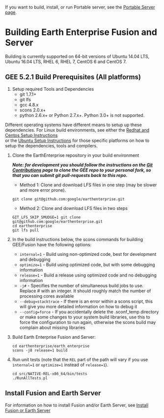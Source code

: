 If you want to build, install, or run Portable server, see the [Portable Server page](https://github.com/google/earthenterprise/wiki/Portable-Server).

# Building Earth Enterprise Fusion and Server

Building is currently supported on 64-bit versions of Ubuntu 14.04 LTS, Ubuntu 16.04 LTS, RHEL 6, RHEL 7, CentOS 6 and CentOS 7.


## GEE 5.2.1 Build Prerequisites (All platforms) 

1. Setup required Tools and Dependencies
    * git 1.7.1+
    * git lfs 
    * gcc 4.8.x
    * scons 2.0.x+
    * python 2.6.x+ or Python 2.7.x+.  Python 3.0+ is not supported. 
    
Different operating systems have different means to setup up these dependencies. For Linux build environments, see either the [Redhat and Centos Setup Instructions](./BUILD_RHEL_CentOS.md)  
or the [Ubuntu Setup Instructions](./BUILD_Ubuntu.md) for those specific platforms on how to setup the dependencies, tools and compilers.
 
1. Clone the EarthEnterprise repository in your build environment
    
    ___Note: for development you should follow the instructions on the [Git Contributions](https://github.com/google/earthenterprise/wiki/Development:-Git-Contributions) page to clone the GEE repo to your personal fork, so that you can submit git pull-requests back to this repo.___
           
    * Method 1: Clone and download LFS files in one step (may be slower and more error prone).
    
    ```
    git clone git@github.com:google/earthenterprise.git
    ```
    * Method 2: Clone and download LFS files in two steps
    ```
    GIT_LFS_SKIP_SMUDGE=1 git clone git@github.com:google/earthenterprise.git
    cd earthenterprise
    git lfs pull
    ```

1. In the build instructions below, the scons commands for building GEE/Fusion have the following options:
    * `internal=1` - Build using non-optimized code, best for development and debugging
    * `optimize=1` - Build using optimized code, but with some debugging information
    * `release=1` - Build a release using optimized code and no debugging information
    * `-j#` - Specifies the number of simultaneous build jobs to use. Replace # with an integer. It should roughly match the number of processing cores available
    * `--debug=stacktrace` - If there is an error within a scons script, this will give you more detailed information on how to debug it
    * `--config=force` - If you accidentally delete the .sconf_temp directory or make some changes to your system build libraries, use this to force the configuration to run again, otherwise the scons build may complain about missing libraries
1. Build Earth Enterprise Fusion and Server:
    ```
    cd earthenterprise/earth_enterprise
    scons -j8 release=1 build
    ```
1. Run unit tests (note that the `REL` part of the path will vary if you use `internal=1` or `optimize=1` instead
of `release=1`).
    ```
    cd src/NATIVE-REL-x86_64/bin/tests
    ./RunAllTests.pl
    ```
   
## Install Fusion and Earth Server
For information on how to install Fusion and/or Earth Server, see [Install Fusion or Earth Server](https://github.com/google/earthenterprise/wiki/Install-Fusion-or-Earth-Server)

